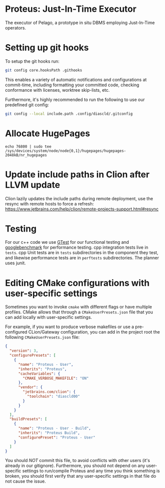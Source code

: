 Proteus: Just-In-Time Executor
================

The executor of Pelago, a prototype in situ DBMS employing Just-In-Time operators.

Setting up git hooks
========

To setup the git hooks run:
```sh
git config core.hooksPath .githooks
```
This enables a variety of automatic notifications and configurations at commit-time, including formatting your committed code, checking conformance with licenses, worktree skip-lists, etc.

Furthermore, it's highly recommended to run the following to use our predefined git config:
```sh
git config --local include.path .config/diascld/.gitconfig
```

Allocate HugePages
========
```
echo 76800 | sudo tee /sys/devices/system/node/node{0,1}/hugepages/hugepages-2048kB/nr_hugepages
```

Update include paths in Clion after LLVM update
========

Clion lazily updates the include paths during remote deployment, use the resync with remote hosts to force a refresh: https://www.jetbrains.com/help/clion/remote-projects-support.html#resync


Testing
========
For our c++ code we use [GTest](https://github.com/google/googletest) for our functional testing and [googlebenchmark](https://github.com/google/benchmark) for performance testing. 
cpp integration tests live in `tests`. cpp Unit tests are in `tests` subdirectories in the component they test, and likewise performance tests are in `perftests` subdirectories. 
The planner uses junit. 

Editing CMake configurations with user-specific settings
========
Sometimes you want to invoke `cmake` with different flags or have multiple profiles.
CMake allows that through a `CMakeUserPresets.json` file that you can add locally with user-specific settings.

For example, if you want to produce verbose makefiles or use a pre-configured CLion/Gateway configuration, you can add in the project root the following `CMakeUserPresets.json` file:

```json
{
  "version": 3,
  "configurePresets": [
    {
      "name": "Proteus - User",
      "inherits": "Proteus",
      "cacheVariables": {
        "CMAKE_VERBOSE_MAKEFILE": "ON"
      },
      "vendor": {
        "jetbrains.com/clion": {
          "toolchain": "diascld00"
        }
      }
    }
  ],
  "buildPresets": [
    {
      "name": "Proteus - User - Build",
      "inherits": "Proteus Build",
      "configurePreset": "Proteus - User"
    }
  ]
}

```
You should *NOT* commit this file, to avoid conflicts with other users (it's already in our gitignore).
Furthermore, you should not depend on any user-specific settings to run/compile Proteus and any time you think something is broken, you should first verify that any user-specific settings in that file do not cause the issue.
